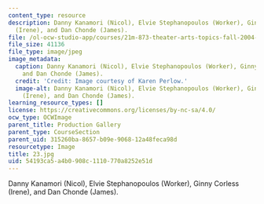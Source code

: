 ```yaml
---
content_type: resource
description: Danny Kanamori (Nicol), Elvie Stephanopoulos (Worker), Ginny Corless
  (Irene), and Dan Chonde (James).
file: /ol-ocw-studio-app/courses/21m-873-theater-arts-topics-fall-2004-january-iap-2005/54193ca5a4b0908c1110770a8252e51d_23.jpg
file_size: 41136
file_type: image/jpeg
image_metadata:
  caption: Danny Kanamori (Nicol), Elvie Stephanopoulos (Worker), Ginny Corless (Irene),
    and Dan Chonde (James).
  credit: 'Credit: Image courtesy of Karen Perlow.'
  image-alt: Danny Kanamori (Nicol), Elvie Stephanopoulos (Worker), Ginny Corless
    (Irene), and Dan Chonde (James).
learning_resource_types: []
license: https://creativecommons.org/licenses/by-nc-sa/4.0/
ocw_type: OCWImage
parent_title: Production Gallery
parent_type: CourseSection
parent_uid: 315260ba-8657-b09e-9068-12a48feca98d
resourcetype: Image
title: 23.jpg
uid: 54193ca5-a4b0-908c-1110-770a8252e51d
---
```

Danny Kanamori (Nicol), Elvie Stephanopoulos (Worker), Ginny Corless (Irene), and Dan Chonde (James).